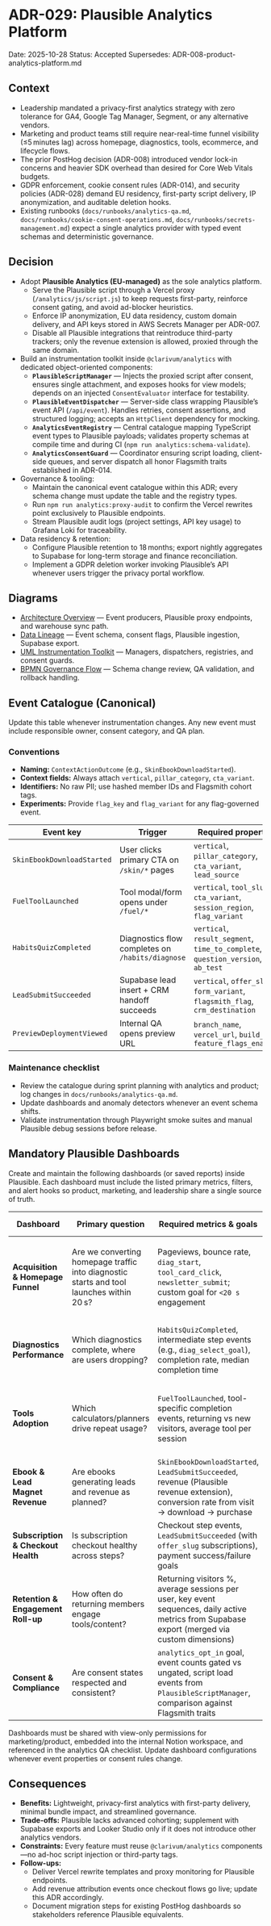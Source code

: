 # ADR-029: Plausible Analytics Platform
Date: 2025-10-28
Status: Accepted
Supersedes: ADR-008-product-analytics-platform.md

## Context
- Leadership mandated a privacy-first analytics strategy with zero tolerance for GA4, Google Tag Manager, Segment, or any alternative vendors.
- Marketing and product teams still require near-real-time funnel visibility (≤5 minutes lag) across homepage, diagnostics, tools, ecommerce, and lifecycle flows.
- The prior PostHog decision (ADR-008) introduced vendor lock-in concerns and heavier SDK overhead than desired for Core Web Vitals budgets.
- GDPR enforcement, cookie consent rules (ADR-014), and security policies (ADR-028) demand EU residency, first-party script delivery, IP anonymization, and auditable deletion hooks.
- Existing runbooks (`docs/runbooks/analytics-qa.md`, `docs/runbooks/cookie-consent-operations.md`, `docs/runbooks/secrets-management.md`) expect a single analytics provider with typed event schemas and deterministic governance.

## Decision
- Adopt **Plausible Analytics (EU-managed)** as the sole analytics platform.
  - Serve the Plausible script through a Vercel proxy (`/analytics/js/script.js`) to keep requests first-party, reinforce consent gating, and avoid ad-blocker heuristics.
  - Enforce IP anonymization, EU data residency, custom domain delivery, and API keys stored in AWS Secrets Manager per ADR-007.
  - Disable all Plausible integrations that reintroduce third-party trackers; only the revenue extension is allowed, proxied through the same domain.
- Build an instrumentation toolkit inside `@clarivum/analytics` with dedicated object-oriented components:
  - **`PlausibleScriptManager`** — Injects the proxied script after consent, ensures single attachment, and exposes hooks for view models; depends on an injected `ConsentEvaluator` interface for testability.
  - **`PlausibleEventDispatcher`** — Server-side class wrapping Plausible’s event API (`/api/event`). Handles retries, consent assertions, and structured logging; accepts an `HttpClient` dependency for mocking.
  - **`AnalyticsEventRegistry`** — Central catalogue mapping TypeScript event types to Plausible payloads; validates property schemas at compile time and during CI (`npm run analytics:schema-validate`).
  - **`AnalyticsConsentGuard`** — Coordinator ensuring script loading, client-side queues, and server dispatch all honor Flagsmith traits established in ADR-014.
- Governance & tooling:
  - Maintain the canonical event catalogue within this ADR; every schema change must update the table and the registry types.
  - Run `npm run analytics:proxy-audit` to confirm the Vercel rewrites point exclusively to Plausible endpoints.
  - Stream Plausible audit logs (project settings, API key usage) to Grafana Loki for traceability.
- Data residency & retention:
  - Configure Plausible retention to 18 months; export nightly aggregates to Supabase for long-term storage and finance reconciliation.
  - Implement a GDPR deletion worker invoking Plausible’s API whenever users trigger the privacy portal workflow.

## Diagrams
- [Architecture Overview](../diagrams/adr-029-plausible-analytics-platform/architecture-overview.mmd) — Event producers, Plausible proxy endpoints, and warehouse sync path.
- [Data Lineage](../diagrams/adr-029-plausible-analytics-platform/data-lineage.mmd) — Event schema, consent flags, Plausible ingestion, Supabase export.
- [UML Instrumentation Toolkit](../diagrams/adr-029-plausible-analytics-platform/uml-instrumentation.mmd) — Managers, dispatchers, registries, and consent guards.
- [BPMN Governance Flow](../diagrams/adr-029-plausible-analytics-platform/bpmn-governance.mmd) — Schema change review, QA validation, and rollback handling.

## Event Catalogue (Canonical)
Update this table whenever instrumentation changes. Any new event must include responsible owner, consent category, and QA plan.

### Conventions
- **Naming:** `ContextActionOutcome` (e.g., `SkinEbookDownloadStarted`).
- **Context fields:** Always attach `vertical`, `pillar_category`, `cta_variant`.
- **Identifiers:** No raw PII; use hashed member IDs and Flagsmith cohort tags.
- **Experiments:** Provide `flag_key` and `flag_variant` for any flag-governed event.

| Event key                  | Trigger                                           | Required properties                                                          | Destination             |
| -------------------------- | ------------------------------------------------- | ---------------------------------------------------------------------------- | ----------------------- |
| `SkinEbookDownloadStarted` | User clicks primary CTA on `/skin/*` pages        | `vertical`, `pillar_category`, `cta_variant`, `lead_source`                  | Plausible               |
| `FuelToolLaunched`         | Tool modal/form opens under `/fuel/*`             | `vertical`, `tool_slug`, `cta_variant`, `session_region`, `flag_variant`     | Plausible               |
| `HabitsQuizCompleted`      | Diagnostics flow completes on `/habits/diagnose` | `vertical`, `result_segment`, `time_to_complete`, `question_version`, `ab_test` | Plausible               |
| `LeadSubmitSucceeded`      | Supabase lead insert + CRM handoff succeeds       | `vertical`, `offer_slug`, `form_variant`, `flagsmith_flag`, `crm_destination` | Plausible               |
| `PreviewDeploymentViewed`  | Internal QA opens preview URL                     | `branch_name`, `vercel_url`, `build_id`, `feature_flags_enabled`             | Plausible               |

### Maintenance checklist
- Review the catalogue during sprint planning with analytics and product; log changes in `docs/runbooks/analytics-qa.md`.
- Update dashboards and anomaly detectors whenever an event schema shifts.
- Validate instrumentation through Playwright smoke suites and manual Plausible debug sessions before release.

## Mandatory Plausible Dashboards
Create and maintain the following dashboards (or saved reports) inside Plausible. Each dashboard must include the listed primary metrics, filters, and alert hooks so product, marketing, and leadership share a single source of truth.

| Dashboard | Primary question | Required metrics & goals | Segmentation & filters | Alerting expectations |
| --------- | ---------------- | ------------------------ | ---------------------- | --------------------- |
| **Acquisition & Homepage Funnel** | Are we converting homepage traffic into diagnostic starts and tool launches within 20 s? | Pageviews, bounce rate, `diag_start`, `tool_card_click`, `newsletter_submit`; custom goal for `<20 s` engagement | Segment by `utm_source`, `pillar_category`, `cta_variant`, device type | Notify Slack `#clarivum-insights` on >20% drop in diagnostic starts or tool clicks day-over-day |
| **Diagnostics Performance** | Which diagnostics complete, where are users dropping? | `HabitsQuizCompleted`, intermediate step events (e.g., `diag_select_goal`), completion rate, median completion time | Filter by `vertical`, `result_segment`, experiment (`flag_variant`) | Alert on completion rate falling below 70% for any vertical |
| **Tools Adoption** | Which calculators/planners drive repeat usage? | `FuelToolLaunched`, tool-specific completion events, returning vs new visitors, average tool per session | Segment by `tool_slug`, `session_region`, consent status (`marketing_consent`) | Weekly anomaly report when any high-priority tool drops >15% usage |
| **Ebook & Lead Magnet Revenue** | Are ebooks generating leads and revenue as planned? | `SkinEbookDownloadStarted`, `LeadSubmitSucceeded`, revenue (Plausible revenue extension), conversion rate from visit → download → purchase | Filter by `offer_slug`, campaign (`utm_campaign`), `crm_destination` | Alert when revenue or lead volume deviates ±20% from 7-day mean |
| **Subscription & Checkout Health** | Is subscription checkout healthy across steps? | Checkout step events, `LeadSubmitSucceeded` (with `offer_slug` subscriptions), payment success/failure goals | Segment by payment provider, device, feature flag (`flag_variant`) | Real-time notification on spike in failures (>5 per 10 min) |
| **Retention & Engagement Roll-up** | How often do returning members engage tools/content? | Returning visitors %, average sessions per user, key event sequences, daily active metrics from Supabase export (merged via custom dimensions) | Filter by cohort (Flagsmith traits), subscription status | Monthly review; no automated alert unless DAU drops >10% WoW |
| **Consent & Compliance** | Are consent states respected and consistent? | `analytics_opt_in` goal, event counts gated vs ungated, script load events from `PlausibleScriptManager`, comparison against Flagsmith traits | Filter by locale, consent status, device | Alert on any increase in ungated events (>0.5% of total) |

Dashboards must be shared with view-only permissions for marketing/product, embedded into the internal Notion workspace, and referenced in the analytics QA checklist. Update dashboard configurations whenever event properties or consent rules change.

## Consequences
- **Benefits:** Lightweight, privacy-first analytics with first-party delivery, minimal bundle impact, and streamlined governance.
- **Trade-offs:** Plausible lacks advanced cohorting; supplement with Supabase exports and Looker Studio only if it does not introduce other analytics vendors.
- **Constraints:** Every feature must reuse `@clarivum/analytics` components—no ad-hoc script injection or third-party tags.
- **Follow-ups:**
  - Deliver Vercel rewrite templates and proxy monitoring for Plausible endpoints.
  - Add revenue attribution events once checkout flows go live; update this ADR accordingly.
  - Document migration steps for existing PostHog dashboards so stakeholders reference Plausible equivalents.
